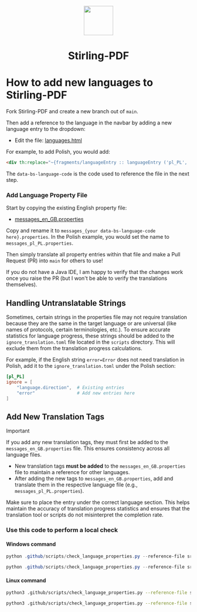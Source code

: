 <p align="center">
  <img src="https://raw.githubusercontent.com/Stirling-Tools/Stirling-PDF/main/docs/stirling.png" width="80">
  <br>
  <h1 align="center">Stirling-PDF</h1>
</p>

# How to add new languages to Stirling-PDF

Fork Stirling-PDF and create a new branch out of `main`.

Then add a reference to the language in the navbar by adding a new language entry to the dropdown:

- Edit the file: [languages.html](https://github.com/Stirling-Tools/Stirling-PDF/blob/main/stirling-pdf/src/main/resources/templates/fragments/languages.html)


For example, to add Polish, you would add:

```html
<div th:replace="~{fragments/languageEntry :: languageEntry ('pl_PL', 'Polski')}" ></div>
```

The `data-bs-language-code` is the code used to reference the file in the next step.

### Add Language Property File

Start by copying the existing English property file:

- [messages_en_GB.properties](https://github.com/Stirling-Tools/Stirling-PDF/blob/main/stirling-pdf/src/main/resources/messages_en_GB.properties)

Copy and rename it to `messages_{your data-bs-language-code here}.properties`. In the Polish example, you would set the name to `messages_pl_PL.properties`.

Then simply translate all property entries within that file and make a Pull Request (PR) into `main` for others to use!

If you do not have a Java IDE, I am happy to verify that the changes work once you raise the PR (but I won't be able to verify the translations themselves).

## Handling Untranslatable Strings

Sometimes, certain strings in the properties file may not require translation because they are the same in the target language or are universal (like names of protocols, certain terminologies, etc.). To ensure accurate statistics for language progress, these strings should be added to the `ignore_translation.toml` file located in the `scripts` directory. This will exclude them from the translation progress calculations.

For example, if the English string `error=Error` does not need translation in Polish, add it to the `ignore_translation.toml` under the Polish section:

```toml
[pl_PL]
ignore = [
    "language.direction",  # Existing entries
    "error"                # Add new entries here
]
```

## Add New Translation Tags

> [!IMPORTANT]
> If you add any new translation tags, they must first be added to the `messages_en_GB.properties` file. This ensures consistency across all language files.

- New translation tags **must be added** to the `messages_en_GB.properties` file to maintain a reference for other languages.
- After adding the new tags to `messages_en_GB.properties`, add and translate them in the respective language file (e.g., `messages_pl_PL.properties`).

Make sure to place the entry under the correct language section. This helps maintain the accuracy of translation progress statistics and ensures that the translation tool or scripts do not misinterpret the completion rate.

### Use this code to perform a local check

#### Windows command

```powershell
python .github/scripts/check_language_properties.py --reference-file src\main\resources\messages_en_GB.properties --branch "" --files src\main\resources\messages_pl_PL.properties

python .github/scripts/check_language_properties.py --reference-file src\main\resources\messages_en_GB.properties --branch "" --check-file src\main\resources\messages_pl_PL.properties
```
#### Linux command
```bash
python3 .github/scripts/check_language_properties.py --reference-file stirling-pdf/src/main/resources/messages_en_GB.properties --branch "" --files stirling-pdf/src/main/resources/messages_pl_PL.properties

python3 .github/scripts/check_language_properties.py --reference-file stirling-pdf/src/main/resources/messages_en_GB.properties --branch "" --check-file stirling-pdf/src/main/resources/messages_pl_PL.properties
```
